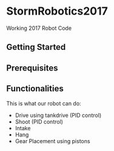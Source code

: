 # StormRobotics2017
Working 2017 Robot Code

## Getting Started

## Prerequisites

## Functionalities
This is what our robot can do:
- Drive using tankdrive (PID control)
- Shoot (PID control)
- Intake
- Hang
- Gear Placement using pistons
